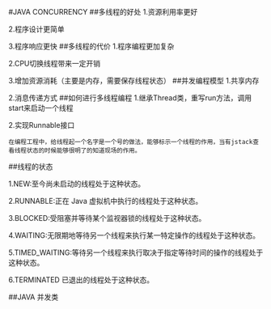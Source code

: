#JAVA CONCURRENCY
##多线程的好处
1.资源利用率更好

2.程序设计更简单

3.程序响应更快
##多线程的代价
1.程序编程更加复杂

2.CPU切换线程带来一定开销

3.增加资源消耗（主要是内存，需要保存线程状态）
##并发编程模型
1.共享内存

2.消息传递方式
##如何进行多线程编程
1.继承Thread类，重写run方法，调用start来启动一个线程

2.实现Runnable接口

```
在编程工程中，给线程起一个名字是一个号的做法，能够标示一个线程的作用，当有jstack查看线程状态的时候能够很明了的知道现场的作用。
```
##线程的状态

1.NEW:至今尚未启动的线程处于这种状态。

2.RUNNABLE:正在 Java 虚拟机中执行的线程处于这种状态。

3.BLOCKED:受阻塞并等待某个监视器锁的线程处于这种状态。

4.WAITING:无限期地等待另一个线程来执行某一特定操作的线程处于这种状态。

5.TIMED_WAITING:等待另一个线程来执行取决于指定等待时间的操作的线程处于这种状态。

6.TERMINATED
已退出的线程处于这种状态。

##JAVA 并发类


